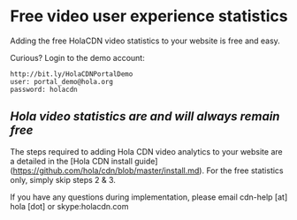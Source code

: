 # Free video user experience statistics

Adding the free HolaCDN video statistics to your website is free and easy.

Curious? Login to the demo account:

```
http://bit.ly/HolaCDNPortalDemo
user: portal_demo@hola.org
password: holacdn
```

## **_Hola video statistics are and will always remain free_**

The steps required to adding Hola CDN video analytics to your website are a detailed in the [Hola CDN install guide] (https://github.com/hola/cdn/blob/master/install.md). For the free statistics only, simply skip steps 2 & 3.

If you have any questions during implementation, please email cdn-help [at] hola [dot] or skype:holacdn.com
